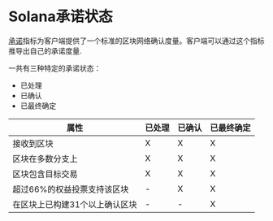# Solana承诺状态

[承诺](https://solana.com/docs/terminology#commitment)指标为客户端提供了一个标准的区块网络确认度量。客户端可以通过这个指标推导出自己的承诺度量.

一共有三种特定的承诺状态：

- 已处理
- 已确认
- 已最终确定


| 属性                             | 已处理    | 已确认    | 已最终确定 |
| -------------------------------- | --------- | --------- | --------- |
| 接收到区块                       | X         | X         | X         |
| 区块在多数分支上                 | X         | X         | X         |
| 区块包含目标交易                 | X         | X         | X         |
| 超过66%的权益投票支持该区块      | -         | X         | X         |
| 在区块上已构建31个以上确认区块   | -         | -         | X         |